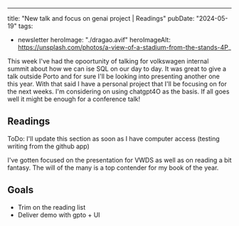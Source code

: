 ---
title: "New talk and focus on genai project | Readings"
pubDate: "2024-05-19"
tags:
  - newsletter
heroImage: "./dragao.avif"
heroImageAlt: https://unsplash.com/photos/a-view-of-a-stadium-from-the-stands-4P_


This week I've had the opoortunity of talking for volkswagen internal summit about how we can ise SQL on our day to day. It was great to give a talk outside Porto and for sure I'll be looking into presenting another one this year. With that said I have a personal project that I'll be focusing on for the next weeks. I'm considering on using chatgpt4O as the basis. If all goes well it might be enough for a conference talk!

## Readings

ToDo: I'll update this section as soon as I have computer access (testing writing from the github app)

I've gotten focused on the presentation for VWDS as well as on reading a bit fantasy. The will of the many is a top contender for my book of the year.

## Goals

- Trim on the reading list 
- Deliver demo with gpto + UI